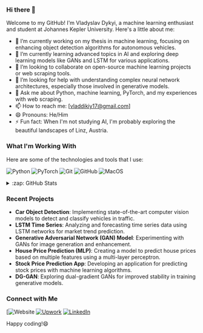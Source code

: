 ### Hi there 👋

Welcome to my GitHub! I'm Vladyslav Dykyi, a machine learning enthusiast and student at Johannes Kepler University. Here's a little about me:

- 🔭 I’m currently working on my thesis in machine learning, focusing on enhancing object detection algorithms for autonomous vehicles.
- 🌱 I’m currently learning advanced topics in AI and exploring deep learning models like GANs and LSTM for various applications.
- 👯 I’m looking to collaborate on open-source machine learning projects or web scraping tools.
- 🤔 I’m looking for help with understanding complex neural network architectures, especially those involved in generative models.
- 💬 Ask me about Python, machine learning, PyTorch, and my experiences with web scraping.
- 📫 How to reach me: [vladdikiy17@gmail.com]
- 😄 Pronouns: He/Him
- ⚡ Fun fact: When I'm not studying AI, I'm probably exploring the beautiful landscapes of Linz, Austria.

### What I'm Working With
Here are some of the technologies and tools that I use:

![Python](https://img.shields.io/badge/-Python-black?style=flat-square&logo=Python)
![PyTorch](https://img.shields.io/badge/-PyTorch-black?style=flat-square&logo=PyTorch)
![Git](https://img.shields.io/badge/-Git-black?style=flat-square&logo=git)
![GitHub](https://img.shields.io/badge/-GitHub-181717?style=flat-square&logo=github)
![MacOS](https://img.shields.io/badge/-MacOS-black?style=flat-square&logo=Apple)

<details>
  <summary>:zap: GitHub Stats</summary>

  [![Vladyslav's GitHub stats](https://github-readme-stats.vercel.app/api?username=dykyivladk1&show_icons=true)](https://github.com/anuraghazra/github-readme-stats)

</details>

### Recent Projects

- **Car Object Detection**: Implementing state-of-the-art computer vision models to detect and classify vehicles in traffic.
- **LSTM Time Series**: Analyzing and forecasting time series data using LSTM networks for market trend prediction.
- **Generative Adversarial Network (GAN) Model**: Experimenting with GANs for image generation and enhancement.
- **House Price Prediction (MLP)**: Creating a model to predict house prices based on multiple features using a multi-layer perceptron.
- **Stock Price Prediction App**: Developing an application for predicting stock prices with machine learning algorithms.
- **DG-GAN**: Exploring dual-gradient GANs for improved stability in training generative models.

### Connect with Me

[![Website](https://portcode.at/)
[![Upwork](https://img.shields.io/badge/Upwork-6fda44?style=for-the-badge&logo=Upwork&logoColor=white)](https://www.upwork.com/freelancers/~01186f04fc2a233a08)
[![LinkedIn](https://img.shields.io/badge/LinkedIn-0077B5?style=for-the-badge&logo=linkedin&logoColor=white)](https://www.linkedin.com/in/vlad-dykyi-4321a9283/)

Happy coding!😄
